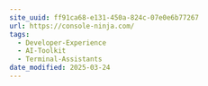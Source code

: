 ```yaml
---
site_uuid: ff91ca68-e131-450a-824c-07e0e6b77267
url: https://console-ninja.com/
tags:
  - Developer-Experience
  - AI-Toolkit
  - Terminal-Assistants
date_modified: 2025-03-24
---
```



